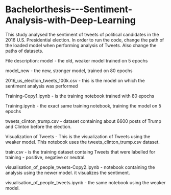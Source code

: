 # Bachelorthesis---Sentiment-Analysis-with-Deep-Learning
This study analysed the sentiment of tweets of political candidates in the 2016 U.S. Presidential election.
In order to run the code, change the path of the loaded model when performing analysis of Tweets. Also change the paths of datasets.


File description:
model - the old, weaker model trained on 5 epochs

model_new - the new, stronger model, trained on 80 epochs

2016_us_election_tweets_100k.csv - this is the model on which the sentiment analysis was performed

Training-Copy1.ipynb - is the training notebook trained with 80 epochs

Training.ipynb - the exact same training notebook, training the model on 5 epochs

tweets_clinton_trump.csv - dataset containing about 6600 posts of Trump and Clinton before the election.

Visualization of Tweets - This is the visualization of Tweets using the weaker model. This notebook uses the tweets_clinton_trump.csv dataset.

train.csv - is the training dataset containg Tweets that were labelled for training - positive, negative or neutral.

visualisation_of_people_tweets-Copy2.ipynb - notebook containing the analysis using the newer model. it visualizes the sentiment.

visualisation_of_people_tweets.ipynb - the same notebook using the weaker model.
